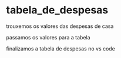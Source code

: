 # tabela_de_despesas

trouxemos os valores das despesas de casa

passamos os valores para a tabela

finalizamos a tabela de despesas no vs code